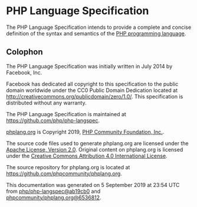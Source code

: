# PHP Language Specification

The PHP Language Specification intends to provide a complete and concise
definition of the syntax and semantics of the [PHP programming language](https://php.net).

## Colophon

The PHP Language Specification was initially written in July 2014 by
Facebook, Inc.

Facebook has dedicated all copyright to this specification to the public
domain worldwide under the CC0 Public Domain Dedication located at
<http://creativecommons.org/publicdomain/zero/1.0/>. This specification
is distributed without any warranty.

The PHP Language Specification is maintained at <https://github.com/php/php-langspec>.

[phplang.org](https://phplang.org) is Copyright 2019,
[PHP Community Foundation, Inc.](https://phpcommunity.org).

The source code files used to generate phplang.org are licensed under the
[Apache License, Version 2.0](https://opensource.org/licenses/Apache-2.0).
Original content on phplang.org is licensed under the
[Creative Commons Attribution 4.0 International License](https://creativecommons.org/licenses/by/4.0/).

The source repository for phplang.org is located at
<https://github.com/phpcommunity/phplang.org>.

<!-- Begin Colophon -->
<!-- This is autogenerated. Do not remove the lines "Begin Colophon" or "End Colophon". -->
This documentation was generated on 5 September 2019 at 23:54 UTC from
[php/php-langspec@ab19cb0](https://github.com/php/php-langspec/tree/ab19cb01fd935c7d40a7250b551156cf273b61d5)
and [phpcommunity/phplang.org@6536812](https://github.com/phpcommunity/phplang.org/tree/6536812781120be1636eae4d271e51d6ab9985b6).
<!-- End Colophon -->

